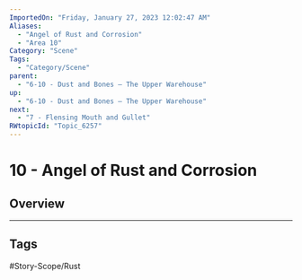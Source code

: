 ```yaml
---
ImportedOn: "Friday, January 27, 2023 12:02:47 AM"
Aliases:
  - "Angel of Rust and Corrosion"
  - "Area 10"
Category: "Scene"
Tags:
  - "Category/Scene"
parent:
  - "6-10 - Dust and Bones – The Upper Warehouse"
up:
  - "6-10 - Dust and Bones – The Upper Warehouse"
next:
  - "7 - Flensing Mouth and Gullet"
RWtopicId: "Topic_6257"
---
```

# 10 - Angel of Rust and Corrosion
## Overview

---
## Tags
#Story-Scope/Rust

